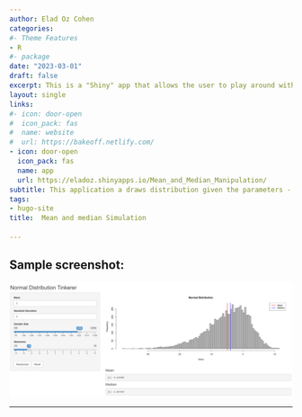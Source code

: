 ```yaml
---
author: Elad Oz Cohen
categories:
#- Theme Features
- R
#- package
date: "2023-03-01"
draft: false
excerpt: This is a "Shiny" app that allows the user to play around with a distribution's parameters and see the result on the central tendencies measurements mean and medin.
layout: single
links:
#- icon: door-open
#  icon_pack: fas
#  name: website
#  url: https://bakeoff.netlify.com/ 
- icon: door-open
  icon_pack: fas
  name: app
  url: https://eladoz.shinyapps.io/Mean_and_Median_Manipulation/
subtitle: This application a draws distribution given the parameters - sample size, skewness, mean and standard deviation (S.D). In addition, the mean and median are visually displayed on the distribution itself to allow the user an interactive exploration of the mean and median behaviors in response to the changes.
tags:
- hugo-site
title:  Mean and median Simulation
 
---
```

## Sample screenshot:
<img load = "lazy" src=https://raw.githubusercontent.com/EladOzCohen/Visualizations/main/dist_screenshot.png>

---
